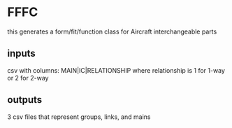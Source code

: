 # FFFC
this generates a form/fit/function class for Aircraft interchangeable parts

## inputs
csv with columns: MAIN|IC|RELATIONSHIP
where relationship is 1 for 1-way or 2 for 2-way

## outputs
3 csv files that represent groups, links, and mains
